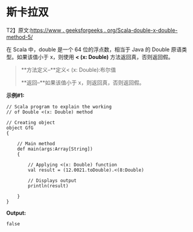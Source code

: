 # 斯卡拉双

T2】原文:[https://www . geeksforgeeks . org/Scala-double-x-double-method-5/](https://www.geeksforgeeks.org/scala-double-x-double-method-5/)

在 Scala 中，double 是一个 64 位的浮点数，相当于 Java 的 Double 原语类型。如果该值小于 x，则使用 **< (x: Double)** 方法返回真，否则返回假。

> **方法定义–**定义< (x: Double):布尔值
> 
> **返回–**如果该值小于 x，则返回真，否则返回假。

**示例#1:**

```
// Scala program to explain the working 
// of Double <(x: Double) method

// Creating object
object GfG
{ 

    // Main method
    def main(args:Array[String])
    {

        // Applying <(x: Double) function
        val result = (12.0021.toDouble).<(8:Double)

        // Displays output
        println(result)

    }
} 
```

**Output:**

```
false

```